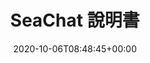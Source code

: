 ---
title : "SeaChat 說明書"
description: "SeaChat 說明書"
lead: ""
date: 2020-10-06T08:48:45+00:00
lastmod: 2020-10-06T08:48:45+00:00
weight: 100
draft: false
images: []
toc: true
aliases:
  - /zh/seachat/seachat-manual/
---